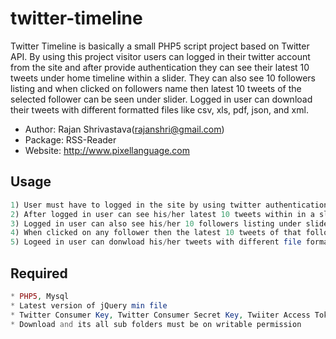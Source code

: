 twitter-timeline
================

Twitter Timeline is basically a small PHP5 script project based on Twitter API. By using this project visitor users can logged in their twitter account from the site and after provide authentication they can see their latest 10 tweets under home timeline within a slider. They can also see 10 followers listing and when clicked on followers name then latest 10 tweets of the selected follower can be seen under slider. Logged in user can download their tweets with different formatted files like csv, xls, pdf, json, and xml.


* Author: Rajan Shrivastava(rajanshri@gmail.com)
* Package: RSS-Reader
* Website: http://www.pixellanguage.com


Usage
------
```php
1) User must have to logged in the site by using twitter authentication.
2) After logged in user can see his/her latest 10 tweets within in a slider.
3) Logged in user can also see his/her 10 followers listing under slider.
4) When clicked on any follower then the latest 10 tweets of that follower will be seen under the slider using ajax.
5) Logeed in user can donwload his/her tweets with different file formats like csv, xls, pdf, xml and json.
```

Required
----------
```php
* PHP5, Mysql
* Latest version of jQuery min file
* Twitter Consumer Key, Twitter Consumer Secret Key, Twiiter Access Token, Twitter Access Token Secret
* Download and its all sub folders must be on writable permission
```
